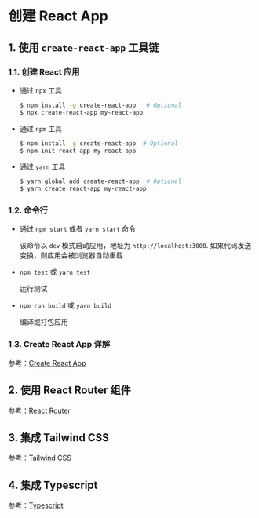 # 创建 React App

## 1. 使用 `create-react-app` 工具链

### 1.1. 创建 React 应用

- 通过 `npx` 工具

  ```bash
  $ npm install -g create-react-app   # Optional
  $ npx create-react-app my-react-app
  ```

- 通过 `npm` 工具

  ```bash
  $ npm install -g create-react-app  # Optional
  $ npm init react-app my-react-app
  ``` 

- 通过 `yarn` 工具

  ```bash
  $ yarn global add create-react-app  # Optional
  $ yarn create react-app my-react-app
  ```

### 1.2. 命令行

- 通过 `npm start` 或者 `yarn start` 命令

  该命令以 `dev` 模式启动应用，地址为 `http://localhost:3000`.
  如果代码发送变换，则应用会被浏览器自动重载

- `npm test` 或 `yarn test`

  运行测试

- `npm run build` 或 `yarn build`

  编译或打包应用

### 1.3. Create React App 详解

参考：[Create React App](./doc/create-react-app.md)

## 2. 使用 React Router 组件

参考：[React Router](doc/react-router.md)

## 3. 集成 Tailwind CSS

参考：[Tailwind CSS](doc/use-tailwindcss.md)

## 4. 集成 Typescript

参考：[Typescript](doc/typescript-integration.md)
